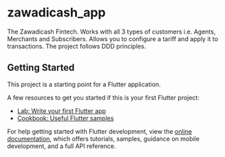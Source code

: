 # zawadicash_app

The Zawadicash Fintech. Works with all 3 types of customers i.e. Agents, Merchants and Subscribers. Allows you to configure a tariff and apply it to transactions. The project follows DDD principles.

## Getting Started

This project is a starting point for a Flutter application.

A few resources to get you started if this is your first Flutter project:

- [Lab: Write your first Flutter app](https://docs.flutter.dev/get-started/codelab)
- [Cookbook: Useful Flutter samples](https://docs.flutter.dev/cookbook)

For help getting started with Flutter development, view the
[online documentation](https://docs.flutter.dev/), which offers tutorials,
samples, guidance on mobile development, and a full API reference.

